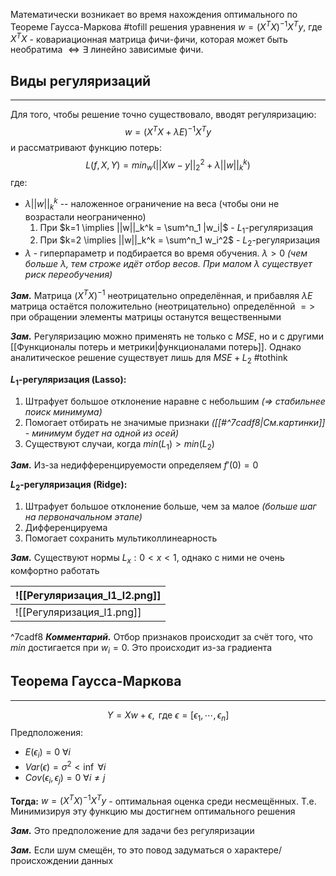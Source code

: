 Математически возникает во время нахождения оптимального по Теореме Гаусса-Маркова #tofill решения уравнения $w = (X^TX)^{-1}X^Ty$, где $X^TX$ - ковариационная матрица фичи-фичи, которая может быть необратима $\Leftrightarrow \exists$ линейно зависимые фичи. 

## Виды регуляризаций
---

Для того, чтобы решение точно существовало, вводят регуляризацию: 
$$
w = (X^TX +\lambda E)^{-1}X^Ty
$$
и рассматривают функцию потерь:
$$
L(f, X, Y) = min_w(||Xw-y||_2^2 + \lambda||w||_k^k)
$$
где:
- $\lambda ||w||_k^k$ -- наложенное ограничение на веса (чтобы они не возрастали неограниченно)
	1. При $k=1 \implies ||w||_k^k = \sum^n_1 |w_i|$  - $L_1$-регуляризация
	2. При $k=2 \implies ||w||_k^k = \sum^n_1 w_i^2$  - $L_2$-регуляризация
- $\lambda$ - гиперпараметр и подбирается во время обучения. $\lambda \gt 0$ *(чем больше $\lambda$, тем строже идёт отбор весов. При малом $\lambda$ существует риск переобучения)*

***Зам.*** Матрица $(X^TX)^{-1}$ неотрицательно определённая, и прибавляя $\lambda E$ матрица остаётся положительно (неотрицательно) определённой $=>$ при обращении элементы матрицы останутся вещественными

***Зам.*** Регуляризацию можно применять не только с $MSE$, но и с другими [[Функционалы потерь и метрики|функционалами потерь]]. Однако аналитическое решение существует лишь для $MSE + L_2$ #tothink 

**$L_1$-регуляризация (Lasso):**
1. Штрафует большое отклонение наравне с небольшим *(=> стабильнее поиск минимума)*
2. Помогает отбирать не значимые признаки *([[#^7cadf8|См.картинки]] - минимум будет на одной из осей)*
3. Существуют случаи, когда $min(L_1) > min(L_2)$

***Зам.*** Из-за недифференцируемости определяем $f'(0)=0$ 

**$L_2$-регуляризация (Ridge):**
1. Штрафует большое отклонение больше, чем за малое *(больше шаг на первоначальном этапе)*
2. Дифференцируема
3. Помогает сохранить мультиколлинеарность

***Зам.*** Существуют нормы $L_x: 0 < x < 1$, однако с ними не очень комфортно работать

| ![[Регуляризация_l1_l2.png]] |
| ---------------------------- |
| ![[Регуляризация_l1.png]]    |

^7cadf8
***Комментарий.*** Отбор признаков происходит за счёт того, что $min$ достигается при $w_i= 0$. Это происходит из-за градиента  




## Теорема Гаусса-Маркова
---

$$Y = Xw + \epsilon,\text{ где } \epsilon = [\epsilon_1, \cdots, \epsilon_n]$$
Предположения:
- $E(\epsilon_i) = 0$ $\forall i$
- $Var(\epsilon) = \sigma^2 < \inf$ $\forall i$
- $Cov(\epsilon_i, \epsilon_j) = 0$  $\forall i \neq j$ 

**Тогда:** $w = (X^TX)^{-1}X^Ty$ - оптимальная оценка среди несмещённых. Т.е. Минимизируя эту функцию мы достигнем оптимального решения

***Зам.*** Это предположение для задачи без регуляризации

***Зам.*** Если шум смещён, то это повод задуматься о характере/происхождении данных

